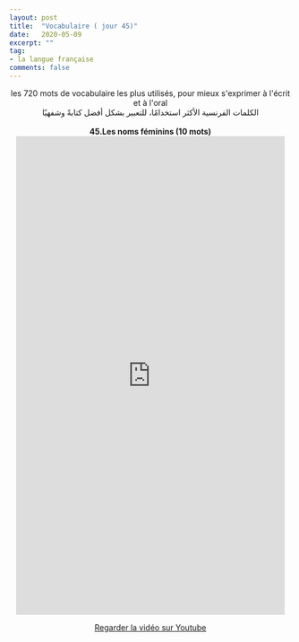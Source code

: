 ```yaml
---
layout: post
title:  "Vocabulaire ( jour 45)"
date:   2020-05-09
excerpt: ""
tag:
- la langue française
comments: false
---
```

 <center>     les 720 mots de vocabulaire les plus utilisés, pour mieux s'exprimer à l'écrit et à l'oral <br> الكلمات الفرنسية الأكثر استخدامًا، للتعبير بشكل أفضل كتابةً وشفهيًا <br><br>     <strong> 45.Les noms féminins (10 mots)</strong>     <br> <iframe width="480" height="853" src="https://www.youtube.com/embed/5RLRABGhkLk" title="youtube video player" frameborder="0" allow="accelerometer, autoplay, clipboard-write, encrypted-media, gyroscope, picture-in-picture, web-share" allowfullscreen></iframe>     <br> <p markdown="0"><a href="https://youtube.com/shorts/5RLRABGhkLk" class="btn btn-danger" target="_blank">Regarder la vidéo sur Youtube</a></p> </center>
